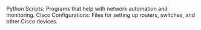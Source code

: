 Python Scripts: Programs that help with network automation and monitoring.
Cisco Configurations: Files for setting up routers, switches, and other Cisco devices.
